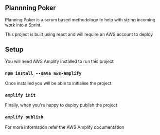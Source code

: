 ## Plannning Poker

Planning Poker is a scrum based methodology to help with sizing incoming work into a Sprint.

This project is built using react and will require an AWS account to deploy

## Setup
You will need AWS Amplify installed to run this project
### `npm install --save aws-amplify`
Once installed you will be able to initialise the project
### `amplify init`
Finally, when you're happy to deploy publish the project
### `amplify publish`

For more information refer the AWS Amplify documentation
